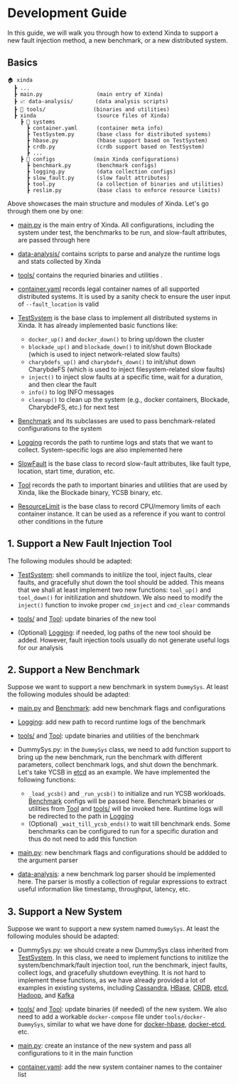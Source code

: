 # Development Guide

In this guide, we will walk you through how to extend Xinda to support a new fault injection method, a new benchmark, or a new distributed system.

## Basics

```log
🏠 xinda
  ┣ ...
  ┣ main.py                 (main entry of Xinda)
  ┣ 📈 data-analysis/       (data analysis scripts)
  ┣ 🔧 tools/               (binaries and utilities)
  ┣ xinda                   (source files of Xinda)
    ┣ 🤖️ systems
      ┣ container.yaml      (container meta info)
      ┣ TestSystem.py       (base class for distributed systems)
      ┣ hbase.py            (hbase support based on TestSystem)
      ┣ crdb.py             (crdb support based on TestSystem)
      ┣ ...
    ┣ 📒 configs            (main Xinda configurations)
      ┣ benchmark.py        (benchmark configs)
      ┣ logging.py          (data collection configs)
      ┣ slow_fault.py       (slow fault attributes)
      ┣ tool.py             (a collection of binaries and utilities)
      ┣ reslim.py           (base class to enforce resource limits)
```

Above showcases the main structure and modules of Xinda. Let's go through them one by one:

* [main.py](../main.py) is the main entry of Xinda. All configurations, including the system under test, the benchmarks to be run, and slow-fault attributes, are passed through here

* [data-analysis/](../data-analysis) contains scripts to parse and analyze the runtime logs and stats collected by Xinda

* [tools/](../tools/) contains the requried binaries and utilities .

* [container.yaml](../xinda/systems/container.yaml) records legal container names of all supported distributed systems. It is used by a sanity check to ensure the user input of `--fault_location` is valid

* [TestSystem](../xinda/systems/TestSystem.py) is the base class to implement all distributed systems in Xinda. It has already implemented basic functions like:
    + `docker_up()` and `docker_down()` to bring up/down the cluster
    + `blockade_up()` and `blockade_down()` to init/shut down Blockade (which is used to inject network-related slow faults)
    + `charybdefs_up()` and `charybdefs_down()` to init/shut down CharybdeFS (which is used to inject filesystem-related slow faults)
    + `inject()` to inject slow faults at a specific time, wait for a duration, and then clear the fault
    + `info()` to log INFO messages
    + `cleanup()` to clean up the system (e.g., docker containers, Blockade, CharybdeFS, etc.) for next test

* [Benchmark](../xinda/configs/benchmark.py) and its subclasses are used to pass benchmark-related configurations to the system

* [Logging](../xinda/configs/logging.py) records the path to runtime logs and stats that we want to collect. System-specific logs are also implemented here

* [SlowFault](../xinda/configs/slow_fault.py) is the base class to record slow-fault attributes, like fault type, location, start time, duration, etc.

* [Tool](../xinda/configs/tool.py) records the path to important binaries and utilities that are used by Xinda, like the Blockade binary, YCSB binary, etc.

* [ResourceLimit](../xinda/configs/reslim.py) is the base class to record CPU/memory limits of each container instance. It can be used as a reference if you want to control other conditions in the future

## 1. Support a New Fault Injection Tool

The following modules should be adapted: 
* [TestSystem](../xinda/systems/TestSystem.py): shell commands to initilize the tool, inject faults, clear faults, and gracefully shut down the tool should be added. This means that we shall at least implement two new functions: `tool_up()` and `tool_down()` for initilization and shutdown. We also need to modify the `inject()` function to invoke proper `cmd_inject` and `cmd_clear` commands

* [tools/](../tools/) and [Tool](../xinda/configs/tool.py): update binaries of the new tool

* (Optional) [Logging](../xinda/configs/logging.py): if needed, log paths of the new tool should be added. However, fault injection tools usually do not generate useful logs for our analysis

## 2. Support a New Benchmark

Suppose we want to support a new benchmark in system `DummySys`. At least the following modules should be adapted:

* [main.py](../main.py) and [Benchmark](../xinda/configs/benchmark.py): add new benchmark flags and configurations

* [Logging](../xinda/configs/logging.py): add new path to record runtime logs of the benchmark

* [tools/](../tools/) and [Tool](../xinda/configs/tool.py): update binaries and utilities of the benchmark

* DummySys.py: in the `DummySys` class, we need to add function support to bring up the new benchmark, run the benchmark with different parameters, collect benchmark logs, and shut down the benchmark. Let's take YCSB in [etcd](../xinda/systems/etcd.py) as an example. We have implemented the following functions:
    + `_load_ycsb()` and `_run_ycsb()` to initialize and run YCSB workloads. [Benchmark](../xinda/configs/benchmark.py) configs will be passed here. Benchmark binaries or utilities from [Tool](../xinda/configs/tool.py) and [tools/](../tools/) will be invoked here. Runtime logs will be redirected to the path in [Logging](../xinda/configs/logging.py)
    + (Optional) `_wait_till_ycsb_ends()` to wait till benchmark ends. Some benchmarks can be configured to run for a specific duration and thus do not need to add this function

* [main.py](../main.py): new benchmark flags and configurations should be addded to the argument parser

* [data-analysis](../data-analysis/): a new benchmark log parser should be implemented here. The parser is mostly a collection of regular expressions to extract useful information like timestamp, throughput, latency, etc.


## 3. Support a New System

Suppose we want to support a new system named `DummySys`. At least the following modules should be adapted:

* DummySys.py: we should create a new DummySys class inherited from [TestSystem](../xinda/systems/TestSystem.py). In this class, we need to implement functions to initilize the system/benchmark/fault injection tool, run the benchmark, inject faults, collect logs, and gracefully shutdown eveything. It is not hard to implement these functions, as we have already provided a lot of examples in existing systems, including [Cassandra](../xinda/systems/cassandra.py), [HBase](../xinda/systems/hbase.py), [CRDB](../xinda/systems/crdb.py), [etcd](../xinda/systems/etcd.py), [Hadoop](../xinda/systems/mapred.py), and [Kafka](../xinda/systems/kafka.py)

*  [tools/](../tools/) and [Tool](../xinda/configs/tool.py): update binaries (if needed) of the new system. We also need to add a workable  `docker-compose` file under `tools/docker-DummySys`, similar to what we have done for [docker-hbase](../tools/docker-hbase/), [docker-etcd](../tools/docker-etcd/), etc.

*  [main.py](../main.py): create an instance of the new system and pass all configurations to it in the main function

* [container.yaml](../xinda/systems/container.yaml): add the new system container names to the container list